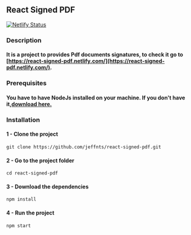 ## React Signed PDF

[![Netlify Status](https://api.netlify.com/api/v1/badges/dfcee20c-9774-44e3-a438-26b1398fe8d6/deploy-status)](https://app.netlify.com/sites/react-signed-pdf/deploys)

### Description
#### It is a project to provides Pdf documents signatures, to check it go to [https://react-signed-pdf.netlify.com/](https://react-signed-pdf.netlify.com/).

### Prerequisites
#### You have to have NodeJs installed on your machine. If you don't have it,[download here.](https://nodejs.org/en/) 

### Installation

#### 1 - Clone the project
```$xslt
git clone https://github.com/jeffnts/react-signed-pdf.git
```

#### 2 - Go to the project folder
```$xslt
cd react-signed-pdf
```

#### 3 - Download the dependencies
```$xslt
npm install
```

#### 4 - Run the project
```$xslt
npm start
```

